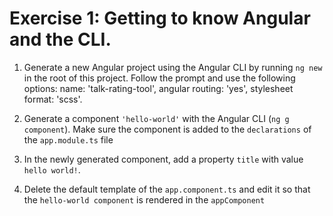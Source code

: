 # Exercise 1: Getting to know Angular and the CLI.

1. Generate a new Angular project using the Angular CLI by running `ng new` in the root of this project. Follow the prompt and use the following options: name: 'talk-rating-tool', angular routing: 'yes', stylesheet format: 'scss'.

2. Generate a component `'hello-world'` with the Angular CLI (`ng g component`). Make sure the component is added to the `declarations` of the `app.module.ts` file
3. In the newly generated component, add a property `title` with value `hello world!`.

4. Delete the default template of the `app.component.ts` and edit it so that the `hello-world component` is rendered in the `appComponent`
